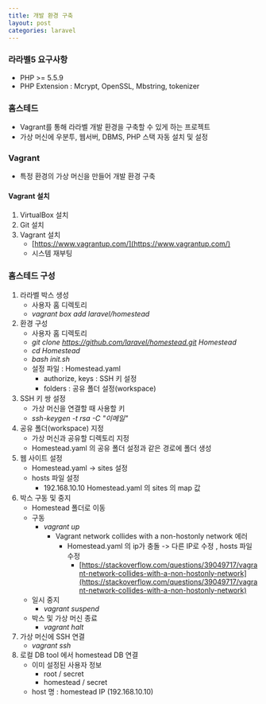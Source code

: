 ```yaml
---
title: 개발 환경 구축
layout: post
categories: laravel
---
```


### 라라벨5 요구사항
* PHP >= 5.5.9
* PHP Extension : Mcrypt, OpenSSL, Mbstring, tokenizer

### 홈스테드
* Vagrant를 통해 라라벨 개발 환경을 구축할 수 있게 하는 프로젝트
* 가상 머신에 우분투, 웹서버, DBMS, PHP 스택 자동 설치 및 설정

### Vagrant
* 특정 환경의 가상 머신을 만들어 개발 환경 구축

#### Vagrant 설치
1. VirtualBox 설치
2. Git 설치
3. Vagrant 설치
    * [https://www.vagrantup.com/](https://www.vagrantup.com/)
    * 시스템 재부팅
    
### 홈스테드 구성
1. 라라벨 박스 생성
    * 사용자 홈 디렉토리
    * *vagrant box add laravel/homestead*
2. 환경 구성
    * 사용자 홈 디렉토리
    * *git clone https://github.com/laravel/homestead.git Homestead*
    * *cd Homestead*
    * *bash init.sh*
    * 설정 파일 : Homestead.yaml
        * authorize, keys : SSH 키 설정
        * folders : 공유 폴더 설정(workspace)
3. SSH 키 쌍 설정
    * 가상 머신을 연결할 때 사용할 키
    * *ssh-keygen -t rsa -C "이메일"*
4. 공유 폴더(workspace) 지정
    * 가상 머신과 공유할 디렉토리 지정
    * Homestead.yaml 의 공유 폴더 설정과 같은 경로에 폴더 생성
5. 웹 사이트 설정
    * Homestead.yaml -> sites 설정
    * hosts 파일 설정
        * 192.168.10.10 Homestead.yaml 의 sites 의 map 값
6. 박스 구동 및 중지
    * Homestead 폴더로 이동
    * 구동 
        * *vagrant up*
            * Vagrant network collides with a non-hostonly network 에러
                * Homestead.yaml 의 ip가 충돌 -> 다른 IP로 수정 , hosts 파일 수정
                    * [https://stackoverflow.com/questions/39049717/vagrant-network-collides-with-a-non-hostonly-network](https://stackoverflow.com/questions/39049717/vagrant-network-collides-with-a-non-hostonly-network)
    * 일시 중지
        * *vagrant suspend*
    * 박스 및 가상 머신 종료 
        * *vagrant halt*
7. 가상 머신에 SSH 연결
    * *vagrant ssh*
8. 로컬 DB tool 에서 homestead DB 연결
    * 이미 설정된 사용자 정보
        * root / secret
        * homestead / secret
    * host 명 : homestead IP (192.168.10.10)
      
    